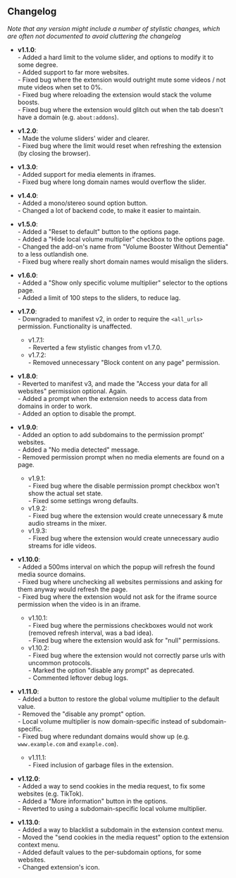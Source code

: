 ## Changelog
_Note that any version might include a number of stylistic changes, which are often not documented to avoid cluttering the changelog_

- **v1.1.0**:
<br>- Added a hard limit to the volume slider, and options to modify it to some degree.
<br>- Added support to far more websites.
<br>- Fixed bug where the extension would outright mute some videos / not mute videos when set to 0%.
<br>- Fixed bug where reloading the extension would stack the volume boosts.
<br>- Fixed bug where the extension would glitch out when the tab doesn't have a domain (e.g. `about:addons`).

- **v1.2.0**:
<br>- Made the volume sliders' wider and clearer.
<br>- Fixed bug where the limit would reset when refreshing the extension (by closing the browser).

- **v1.3.0**:
<br>- Added support for media elements in iframes.
<br>- Fixed bug where long domain names would overflow the slider.

- **v1.4.0**:
<br>- Added a mono/stereo sound option button.
<br>- Changed a lot of backend code, to make it easier to maintain.

- **v1.5.0**:
<br>- Added a "Reset to default" button to the options page.
<br>- Added a "Hide local volume multiplier" checkbox to the options page.
<br>- Changed the add-on's name from "Volume Booster Without Dementia" to a less outlandish one.
<br>- Fixed bug where really short domain names would misalign the sliders.

- **v1.6.0**:
<br>- Added a "Show only specific volume multiplier" selector to the options page.
<br>- Added a limit of 100 steps to the sliders, to reduce lag.

- **v1.7.0**:
<br>- Downgraded to manifest v2, in order to require the `<all_urls>` permission. Functionality is unaffected.
	- v1.7.1:
	<br>- Reverted a few stylistic changes from v1.7.0.
	- v1.7.2:
	<br>- Removed unnecessary "Block content on any page" permission.

- **v1.8.0**:
<br>- Reverted to manifest v3, and made the "Access your data for all websites" permission optional. Again.
<br>- Added a prompt when the extension needs to access data from domains in order to work.
<br>- Added an option to disable the prompt.

- **v1.9.0**:
<br>- Added an option to add subdomains to the permission prompt' websites.
<br>- Added a "No media detected" message.
<br>- Removed permission prompt when no media elements are found on a page.
	- v1.9.1:
	<br>- Fixed bug where the disable permission prompt checkbox won't show the actual set state.
	<br>- Fixed some settings wrong defaults.
	- v1.9.2:
	<br>- Fixed bug where the extension would create unnecessary & mute audio streams in the mixer.
	- v1.9.3:
	<br>- Fixed bug where the extension would create unnecessary audio streams for idle videos.

- **v1.10.0**:
<br>- Added a 500ms interval on which the popup will refresh the found media source domains.
<br>- Fixed bug where unchecking all websites permissions and asking for them anyway would refresh the page.
<br>- Fixed bug where the extension would not ask for the iframe source permission when the video is in an iframe.
	- v1.10.1:
	<br>- Fixed bug where the permissions checkboxes would not work (removed refresh interval, was a bad idea).
	<br>- Fixed bug where the extension would ask for "null" permissions.
	- v1.10.2:
	<br>- Fixed bug where the extension would not correctly parse urls with uncommon protocols.
	<br>- Marked the option "disable any prompt" as deprecated.
	<br>- Commented leftover debug logs.

- **v1.11.0**:
<br>- Added a button to restore the global volume multiplier to the default value.
<br>- Removed the "disable any prompt" option.
<br>- Local volume multiplier is now domain-specific instead of subdomain-specific.
<br>- Fixed bug where redundant domains would show up (e.g. `www.example.com` and `example.com`).
	- v1.11.1:
	<br>- Fixed inclusion of garbage files in the extension.

- **v1.12.0**:
<br>- Added a way to send cookies in the media request, to fix some websites (e.g. TikTok).
<br>- Added a "More information" button in the options.
<br>- Reverted to using a subdomain-specific local volume multiplier.

- **v1.13.0**:
<br>- Added a way to blacklist a subdomain in the extension context menu.
<br>- Moved the "send cookies in the media request" option to the extension context menu.
<br>- Added default values to the per-subdomain options, for some websites.
<br>- Changed extension's icon.